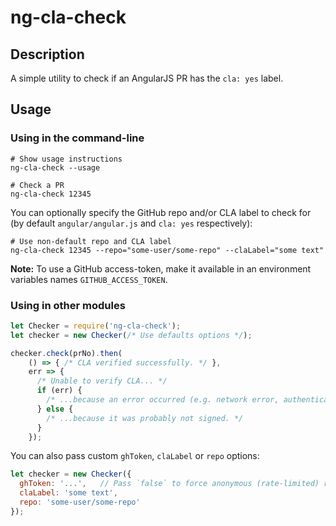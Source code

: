 # ng-cla-check

## Description

A simple utility to check if an AngularJS PR has the `cla: yes` label.

## Usage

### Using in the command-line

```shell
# Show usage instructions
ng-cla-check --usage

# Check a PR
ng-cla-check 12345
```

You can optionally specify the GitHub repo and/or CLA label to check for (by default
`angular/angular.js` and `cla: yes` respectively):

```shell
# Use non-default repo and CLA label
ng-cla-check 12345 --repo="some-user/some-repo" --claLabel="some text"
```

**Note:** To use a GitHub access-token, make it available in an environment variables names
`GITHUB_ACCESS_TOKEN`.

### Using in other modules

```js
let Checker = require('ng-cla-check');
let checker = new Checker(/* Use defaults options */);

checker.check(prNo).then(
    () => { /* CLA verified successfully. */ },
    err => {
      /* Unable to verify CLA... */
      if (err) {
        /* ...because an error occurred (e.g. network error, authentication error etc). */
      } else {
        /* ...because it was probably not signed. */
      }
    });
```

You can also pass custom `ghToken`, `claLabel` or `repo` options:

```js
let checker = new Checker({
  ghToken: '...',   // Pass `false` to force anonymous (rate-limited) requests to the GitHub API.
  claLabel: 'some text',
  repo: 'some-user/some-repo'
});
```
